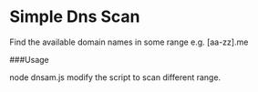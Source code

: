 Simple Dns Scan
===================

Find the available domain names  in some range e.g. [aa-zz].me

###Usage

node dnsam.js
modify the script to scan different range.

